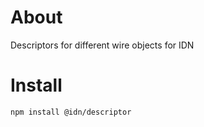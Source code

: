 # About

Descriptors for different wire objects for IDN

# Install

    npm install @idn/descriptor
